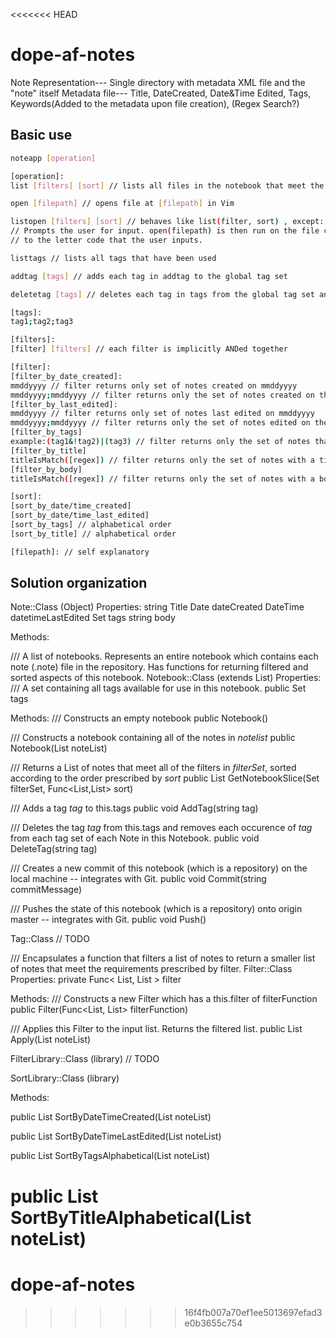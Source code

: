 <<<<<<< HEAD
# dope-af-notes

Note Representation---
	Single directory with metadata XML file and the "note" itself
	Metadata file---
		Title, DateCreated, Date&Time Edited, Tags, Keywords(Added to the metadata upon file creation), (Regex Search?)

## Basic use

```bash
noteapp [operation]
```

```bash
[operation]:
list [filters] [sort] // lists all files in the notebook that meet the following filter constraints, sorted according to [sort].

open [filepath] // opens file at [filepath] in Vim

listopen [filters] [sort] // behaves like list(filter, sort) , except: prints a letter code next to each note.
// Prompts the user for input. open(filepath) is then run on the file corresponding
// to the letter code that the user inputs.

listtags // lists all tags that have been used

addtag [tags] // adds each tag in addtag to the global tag set

deletetag [tags] // deletes each tag in tags from the global tag set and iterates through each note in the notebook and removes the tags from their tagsets

```

```bash
[tags]:
tag1;tag2;tag3
```


```bash
[filters]:
[filter] [filters] // each filter is implicitly ANDed together

[filter]:
[filter_by_date_created]:
mmddyyyy // filter returns only set of notes created on mmddyyyy
mmddyyyy;mmddyyyy // filter returns only the set of notes created on the interval \[mmddyyyy_1, mmddyyyy_2\]
[filter_by_last_edited]:
mmddyyyy // filter returns only set of notes last edited on mmddyyyy
mmddyyyy;mmddyyyy // filter returns only the set of notes edited on the interval \[mmddyyyy_1, mmddyyyy_2\]
[filter_by_tags]
example:(tag1&!tag2)|(tag3) // filter returns only the set of notes that contain the tags of the given boolean expression
[filter_by_title]
titleIsMatch([regex]) // filter returns only the set of notes with a title that matches regex // hard
[filter_by_body]
titleIsMatch([regex]) // filter returns only the set of notes with a body containing something that matches regex // hard
```

```bash
[sort]:
[sort_by_date/time_created]
[sort_by_date/time_last_edited]
[sort_by_tags] // alphabetical order
[sort_by_title] // alphabetical order

```

```bash
[filepath]: // self explanatory

```

## Solution organization

Note::Class (Object)
Properties:
string Title
Date dateCreated
DateTime datetimeLastEdited
Set<Tag> tags
string body

Methods:

/// A list of notebooks. Represents an entire notebook which contains each note (.note) file in the repository. Has functions for returning filtered and sorted aspects of this notebook.
Notebook::Class (extends List<Note>)
Properties:
/// A set containing all tags available for use in this notebook.
public Set<Tag> tags

Methods:
/// Constructs an empty notebook
public Notebook()

/// Constructs a notebook containing all of the notes in *notelist*
public Notebook(List<Note> noteList)

/// Returns a List of notes that meet all of the filters in *filterSet*, sorted according to the order prescribed by *sort*
public List<Note> GetNotebookSlice(Set<Filter> filterSet, Func<List<Note>,List<Note>> sort)

///  Adds a tag *tag* to this.tags
public void AddTag(string tag)

/// Deletes the tag *tag* from this.tags and removes each occurence of *tag* from each tag set of each Note in this Notebook.
public void DeleteTag(string tag)

/// Creates a new commit of this notebook (which is a repository) on the local machine -- integrates with Git.
public void Commit(string commitMessage)

/// Pushes the state of this notebook (which is a repository) onto origin master -- integrates with Git.
public void Push()


Tag::Class
// TODO

/// Encapsulates a function that filters a list of notes to return a smaller list of notes that meet the requirements prescribed by filter.
Filter::Class
Properties:
private Func< List<Note>, List<Note> > filter

Methods:
/// Constructs a new Filter which has a this.filter of filterFunction
public Filter(Func<List<Note>, List<Note>> filterFunction)

/// Applies this Filter to the input list. Returns the filtered list.
public List<Note> Apply(List<Note> noteList)

FilterLibrary::Class (library)
// TODO

SortLibrary::Class (library)

Methods:

public List<Note> SortByDateTimeCreated(List<Note> noteList)

public List<Note> SortByDateTimeLastEdited(List<Note> noteList)

public List<Note> SortByTagsAlphabetical(List<Note> noteList)

public List<Note> SortByTitleAlphabetical(List<Note> noteList)
=======
# dope-af-notes
>>>>>>> 16f4fb007a70ef1ee5013697efad3e0b3655c754
